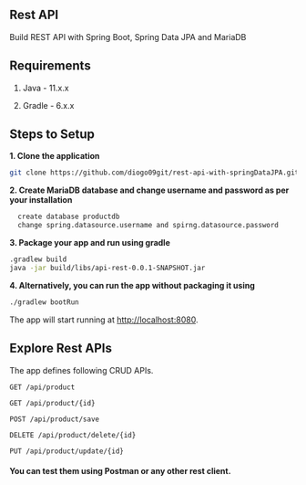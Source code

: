 ## Rest API

Build REST API with Spring Boot, Spring Data JPA and MariaDB

## Requirements

1. Java - 11.x.x

2. Gradle - 6.x.x

## Steps to Setup

**1. Clone the application**

```bash
git clone https://github.com/diogo09git/rest-api-with-springDataJPA.git
```
**2. Create MariaDB database and change username and password as per your installation**

```bash
  create database productdb
  change spring.datasource.username and spirng.datasource.password
```

**3. Package your app and run using gradle**

```bash
.gradlew build
java -jar build/libs/api-rest-0.0.1-SNAPSHOT.jar
```

**4. Alternatively, you can run the app without packaging it using**

```bash
./gradlew bootRun
```

The app will start running at <http://localhost:8080>.

## Explore Rest APIs

The app defines following CRUD APIs.

    GET /api/product
    
    GET /api/product/{id}
    
    POST /api/product/save
    
    DELETE /api/product/delete/{id}
    
    PUT /api/product/update/{id}

#### You can test them using Postman or any other rest client.

